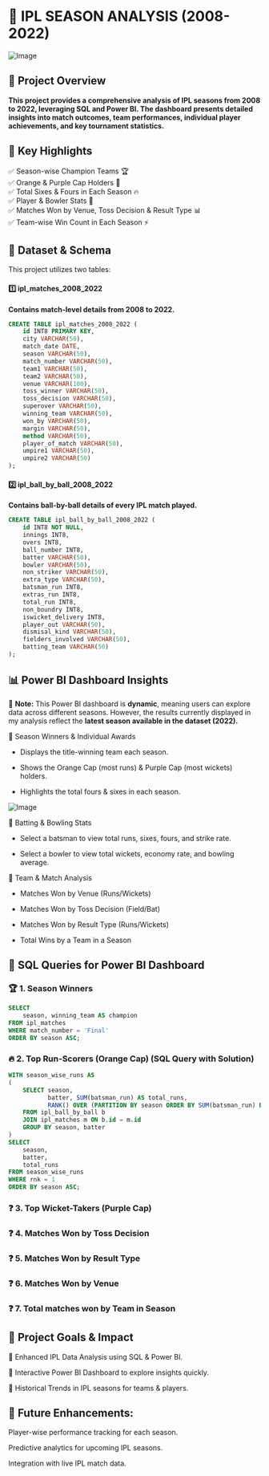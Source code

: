# 🏏 IPL SEASON ANALYSIS (2008-2022)

![Image](https://github.com/user-attachments/assets/db5b41e5-9bf4-44ad-806e-164b8d5fd6d2)

## 📌 Project Overview

**This project provides a comprehensive analysis of IPL seasons from 2008 to 2022, leveraging SQL and Power BI. The dashboard presents detailed insights into match outcomes, team performances, individual player achievements, and key tournament statistics.**

## 🎯 Key Highlights

✅ Season-wise Champion Teams 🏆  
✅ Orange & Purple Cap Holders 🏅  
✅ Total Sixes & Fours in Each Season 🔥  
✅ Player & Bowler Stats 🎯  
✅ Matches Won by Venue, Toss Decision & Result Type 📊  
✅ Team-wise Win Count in Each Season ⚡ 

## 📂 Dataset & Schema

This project utilizes two tables:
#### 1️⃣ ipl_matches_2008_2022
**Contains match-level details from 2008 to 2022.**

```sql
CREATE TABLE ipl_matches_2008_2022 (
    id INT8 PRIMARY KEY,
    city VARCHAR(50),
    match_date DATE,
    season VARCHAR(50),
    match_number VARCHAR(50),
    team1 VARCHAR(50),
    team2 VARCHAR(50),
    venue VARCHAR(100),
    toss_winner VARCHAR(50),
    toss_decision VARCHAR(50),
    superover VARCHAR(50),
    winning_team VARCHAR(50),
    won_by VARCHAR(50),
    margin VARCHAR(50),
    method VARCHAR(50),
    player_of_match VARCHAR(50),
    umpire1 VARCHAR(50),
    umpire2 VARCHAR(50)
);
```



#### 2️⃣ ipl_ball_by_ball_2008_2022
**Contains ball-by-ball details of every IPL match played.**
```sql
CREATE TABLE ipl_ball_by_ball_2008_2022 (
    id INT8 NOT NULL,
    innings INT8,
    overs INT8,
    ball_number INT8,
    batter VARCHAR(50),
    bowler VARCHAR(50),
    non_striker VARCHAR(50),
    extra_type VARCHAR(50),
    batsman_run INT8,
    extras_run INT8,
    total_run INT8,
    non_boundry INT8,
    iswicket_delivery INT8,
    player_out VARCHAR(50),
    dismisal_kind VARCHAR(50),
    fielders_involved VARCHAR(50),
    batting_team VARCHAR(50)
);
```
## 📊 Power BI Dashboard Insights

📢 **Note:** This Power BI dashboard is **dynamic**, meaning users can explore data across different seasons. However, the results currently displayed in my analysis reflect the **latest season available in the dataset (2022).**  

🔹 Season Winners & Individual Awards

- Displays the title-winning team each season.

- Shows the Orange Cap (most runs) & Purple Cap (most wickets) holders.

- Highlights the total fours & sixes in each season.

![Image](https://github.com/user-attachments/assets/f5762279-44a4-4bde-aef6-6cdddda6ecd2)

🔹 Batting & Bowling Stats

- Select a batsman to view total runs, sixes, fours, and strike rate.

- Select a bowler to view total wickets, economy rate, and bowling average.



🔹 Team & Match Analysis

- Matches Won by Venue (Runs/Wickets)

- Matches Won by Toss Decision (Field/Bat)

- Matches Won by Result Type (Runs/Wickets)

- Total Wins by a Team in a Season

## 📌 SQL Queries for Power BI Dashboard

### 🏆 1. Season Winners

```sql
SELECT 
	season, winning_team AS champion
FROM ipl_matches
WHERE match_number = 'Final'
ORDER BY season ASC;
```
### 🔥 2. Top Run-Scorers (Orange Cap) (SQL Query with Solution)

```sql
WITH season_wise_runs AS
(
    SELECT season, 
	       batter, SUM(batsman_run) AS total_runs,
           RANK() OVER (PARTITION BY season ORDER BY SUM(batsman_run) DESC) AS rnk
    FROM ipl_ball_by_ball b
    JOIN ipl_matches m ON b.id = m.id
    GROUP BY season, batter
)
SELECT 
	season, 
	batter, 
	total_runs
FROM season_wise_runs
WHERE rnk = 1
ORDER BY season ASC;
```
### ❓ 3. Top Wicket-Takers (Purple Cap)

### ❓ 4. Matches Won by Toss Decision

### ❓ 5. Matches Won by Result Type

### ❓ 6. Matches Won by Venue

### ❓ 7. Total matches won by Team in Season 

## 🚀 Project Goals & Impact

📌 Enhanced IPL Data Analysis using SQL & Power BI.

📌 Interactive Power BI Dashboard to explore insights quickly.

📌 Historical Trends in IPL seasons for teams & players.

## 🎯 Future Enhancements:

Player-wise performance tracking for each season.

Predictive analytics for upcoming IPL seasons.

Integration with live IPL match data.





















